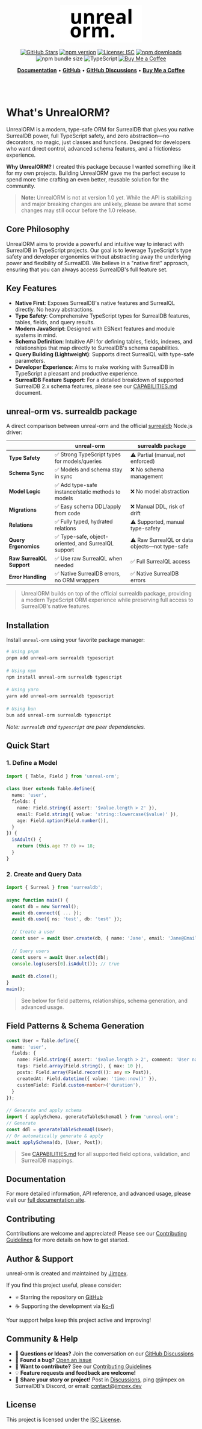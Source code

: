<p align="center">
  <img src="https://raw.githubusercontent.com/jimpex/unreal-orm/main/logo.svg" alt="Unreal ORM Logo" height="100" />
</p>

<div align="center">

[![GitHub Stars](https://img.shields.io/github/stars/Jimpex/unreal-orm?style=social)](https://github.com/Jimpex/unreal-orm)
[![npm version](https://badge.fury.io/js/unreal-orm.svg)](https://www.npmjs.com/package/unreal-orm)
[![License: ISC](https://img.shields.io/badge/License-ISC-blue.svg)](https://opensource.org/licenses/ISC)
[![npm downloads](https://img.shields.io/npm/dm/unreal-orm)](https://www.npmjs.com/package/unreal-orm)
![npm bundle size](https://img.shields.io/bundlephobia/min/unreal-orm)
![TypeScript](https://img.shields.io/badge/TypeScript-blue?logo=typescript)
[![Buy Me a Coffee](https://img.shields.io/badge/Buy%20Me%20a%20Coffee-Ko--fi-ff5f5f?logo=ko-fi&logoColor=white)](https://ko-fi.com/jimpex)

</div>

<div align="center">
  <a href="https://unreal-orm.jimpex.dev"><b>Documentation</b></a> •
  <a href="https://github.com/Jimpex/unreal-orm"><b>GitHub</b></a> •
  <a href="https://github.com/Jimpex/unreal-orm/discussions"><b>GitHub Discussions</b></a> •
  <a href="https://ko-fi.com/jimpex"><b>Buy Me a Coffee</b></a>
</div>

<br><br>
# What's UnrealORM?
UnrealORM is a modern, type-safe ORM for SurrealDB that gives you native SurrealDB power, full TypeScript safety, and zero abstraction—no decorators, no magic, just classes and functions. Designed for developers who want direct control, advanced schema features, and a frictionless experience.

**Why UnrealORM?**
I created this package because I wanted something like it for my own projects. Building UnrealORM gave me the perfect excuse to spend more time crafting an even better, reusable solution for the community.

> **Note:** UnrealORM is not at version 1.0 yet. While the API is stabilizing and major breaking changes are unlikely, please be aware that some changes may still occur before the 1.0 release.

## Core Philosophy

UnrealORM aims to provide a powerful and intuitive way to interact with SurrealDB in TypeScript projects. Our goal is to leverage TypeScript's type safety and developer ergonomics without abstracting away the underlying power and flexibility of SurrealDB. We believe in a "native first" approach, ensuring that you can always access SurrealDB's full feature set.

## Key Features

*   **Native First**: Exposes SurrealDB's native features and SurrealQL directly. No heavy abstractions.
*   **Type Safety**: Comprehensive TypeScript types for SurrealDB features, tables, fields, and query results.
*   **Modern JavaScript**: Designed with ESNext features and module systems in mind.
*   **Schema Definition**: Intuitive API for defining tables, fields, indexes, and relationships that map directly to SurrealDB's schema capabilities.
*   **Query Building (Lightweight)**: Supports direct SurrealQL with type-safe parameters.
*   **Developer Experience**: Aims to make working with SurrealDB in TypeScript a pleasant and productive experience.
*   **SurrealDB Feature Support**: For a detailed breakdown of supported SurrealDB 2.x schema features, please see our [CAPABILITIES.md](https://unreal-orm.jimpex.dev/package/capabilities/) document.

## unreal-orm vs. surrealdb package

A direct comparison between unreal-orm and the official [surrealdb](https://www.npmjs.com/package/surrealdb) Node.js driver:

|                               | **unreal-orm**                                           | **surrealdb package**              |
|-------------------------------|----------------------------------------------------------|------------------------------------|
| **Type Safety**               | ✅ Strong TypeScript types for models/queries             | ⚠️ Partial (manual, not enforced)  |
| **Schema Sync**               | ✅ Models and schema stay in sync                         | ❌ No schema management            |
| **Model Logic**               | ✅ Add type-safe instance/static methods to models        | ❌ No model abstraction            |
| **Migrations**                | ✅ Easy schema DDL/apply from code                        | ❌ Manual DDL, risk of drift       |
| **Relations**                 | ✅ Fully typed, hydrated relations                       | ⚠️ Supported, manual type-safety   |
| **Query Ergonomics**          | ✅ Type-safe, object-oriented, and SurrealQL support      | ⚠️ Raw SurrealQL or data objects—not type-safe |
| **Raw SurrealQL Support**     | ✅ Use raw SurrealQL when needed                          | ✅ Full SurrealQL access           |
| **Error Handling**            | ✅ Native SurrealDB errors, no ORM wrappers               | ✅ Native SurrealDB errors         |

> UnrealORM builds on top of the official surrealdb package, providing a modern TypeScript ORM experience while preserving full access to SurrealDB's native features.

## Installation

Install `unreal-orm` using your favorite package manager:

```bash
# Using pnpm
pnpm add unreal-orm surrealdb typescript

# Using npm
npm install unreal-orm surrealdb typescript

# Using yarn
yarn add unreal-orm surrealdb typescript

# Using bun
bun add unreal-orm surrealdb typescript
```
*Note: `surrealdb` and `typescript` are peer dependencies.*

## Quick Start

### 1. Define a Model

```typescript
import { Table, Field } from 'unreal-orm';

class User extends Table.define({
  name: 'user',
  fields: {
    name: Field.string({ assert: '$value.length > 2' }),
    email: Field.string({ value: 'string::lowercase($value)' }),
    age: Field.option(Field.number()),
  }
}) {
  isAdult() {
    return (this.age ?? 0) >= 18;
  }
}
```

### 2. Create and Query Data

```typescript
import { Surreal } from 'surrealdb';

async function main() {
  const db = new Surreal();
  await db.connect({ ... });
  await db.use({ ns: 'test', db: 'test' });

  // Create a user
  const user = await User.create(db, { name: 'Jane', email: 'Jane@Email.com', age: 30 });

  // Query users
  const users = await User.select(db);
  console.log(users[0].isAdult()); // true

  await db.close();
}
main();
```

> See below for field patterns, relationships, schema generation, and advanced usage.

## Field Patterns & Schema Generation

```typescript
const User = Table.define({
  name: 'user',
  fields: {
    name: Field.string({ assert: '$value.length > 2', comment: 'User name' }),
    tags: Field.array(Field.string(), { max: 10 }),
    posts: Field.array(Field.record((): any => Post)),
    createdAt: Field.datetime({ value: 'time::now()' }),
    customField: Field.custom<number>('duration'),
  }
});

// Generate and apply schema
import { applySchema, generateTableSchemaQl } from 'unreal-orm';
// Generate
const ddl = generateTableSchemaQl(User);
// Or automatically generate & apply
await applySchema(db, [User, Post]);
```
> See [CAPABILITIES.md](./CAPABILITIES.md) for all supported field options, validation, and SurrealDB mappings.


## Documentation

For more detailed information, API reference, and advanced usage, please visit our [full documentation site](https://unreal-orm.jimpex.dev).

## Contributing

Contributions are welcome and appreciated! Please see our [Contributing Guidelines](https://github.com/jimpex/unreal-orm/blob/main/CONTRIBUTING.md) for more details on how to get started.

## Author & Support

unreal-orm is created and maintained by [Jimpex](https://jimpex.dev/). 

If you find this project useful, please consider:

- ⭐ Starring the repository on [GitHub](https://github.com/jimpex/unreal-orm)
- ☕ Supporting the development via [Ko-fi](https://ko-fi.com/jimpex)

Your support helps keep this project active and improving!

## Community & Help

- 💬 **Questions or Ideas?** Join the conversation on our [GitHub Discussions](https://github.com/Jimpex/unreal-orm/discussions)
- 🐛 **Found a bug?** [Open an issue](https://github.com/Jimpex/unreal-orm/issues)
- 🤝 **Want to contribute?** See our [Contributing Guidelines](https://github.com/Jimpex/unreal-orm/blob/main/CONTRIBUTING.md)
- 💡 **Feature requests and feedback are welcome!**
- 📣 **Share your story or project!** Post in [Discussions](https://github.com/Jimpex/unreal-orm/discussions), ping @jimpex on SurrealDB's Discord, or email: contact@jimpex.dev

## License

This project is licensed under the [ISC License](LICENSE).
